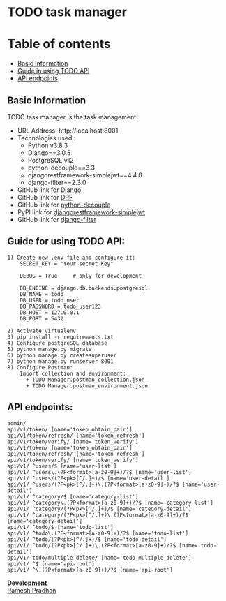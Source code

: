 # TODO task manager

# Table of contents

- [Basic Information](#basic-information)
- [Guide in using TODO API](#guide-in-using-TODO-API)
- [API endpoints](#API-endpoints)

## Basic Information

TODO task manager is the task management

- URL Address: http://localhost:8001
- Technologies used :
  - Python v3.8.3
  - Django==3.0.8
  - PostgreSQL v12
  - python-decouple==3.3
  - djangorestframework-simplejwt==4.4.0
  - django-filter==2.3.0
- GitHub link for [Django](https://github.com/django/django)
- GitHub link for [DRF](https://github.com/encode/django-rest-framework)
- GitHub link for [python-decouple](https://pypi.org/project/python-decouple/)
- PyPI link for [djangorestframework-simplejwt](https://pypi.org/project/djangorestframework-simplejwt/)
- GitHub link for [django-filter](https://github.com/carltongibson/django-filter)

## Guide for using TODO API:

```
1) Create new .env file and configure it:
    SECRET_KEY = "Your secret Key"

    DEBUG = True     # only for development

    DB_ENGINE = django.db.backends.postgresql
    DB_NAME = todo
    DB_USER = todo_user
    DB_PASSWORD = todo_user123
    DB_HOST = 127.0.0.1
    DB_PORT = 5432

2) Activate virtualenv
3) pip install -r requirements.txt
4) Configure postgreSQL database
5) python manage.py migrate
6) python manage.py createsuperuser
7) python manage.py runserver 8001
8) Configure Postman:
    Import collection and environment:
      + TODO Manager.postman_collection.json
      + TODO Manager.postman_environment.json
```

## API endpoints:

```
admin/
api/v1/token/ [name='token_obtain_pair']
api/v1/token/refresh/ [name='token_refresh']
api/v1/token/verify/ [name='token_verify']
api/v1/token/ [name='token_obtain_pair']
api/v1/token/refresh/ [name='token_refresh']
api/v1/token/verify/ [name='token_verify']
api/v1/ ^users/$ [name='user-list']
api/v1/ ^users\.(?P<format>[a-z0-9]+)/?$ [name='user-list']
api/v1/ ^users/(?P<pk>[^/.]+)/$ [name='user-detail']
api/v1/ ^users/(?P<pk>[^/.]+)\.(?P<format>[a-z0-9]+)/?$ [name='user-detail']
api/v1/ ^category/$ [name='category-list']
api/v1/ ^category\.(?P<format>[a-z0-9]+)/?$ [name='category-list']
api/v1/ ^category/(?P<pk>[^/.]+)/$ [name='category-detail']
api/v1/ ^category/(?P<pk>[^/.]+)\.(?P<format>[a-z0-9]+)/?$ [name='category-detail']
api/v1/ ^todo/$ [name='todo-list']
api/v1/ ^todo\.(?P<format>[a-z0-9]+)/?$ [name='todo-list']
api/v1/ ^todo/(?P<pk>[^/.]+)/$ [name='todo-detail']
api/v1/ ^todo/(?P<pk>[^/.]+)\.(?P<format>[a-z0-9]+)/?$ [name='todo-detail']
api/v1/ todo/multiple-delete/ [name='todo_multiple_delete']
api/v1/ ^$ [name='api-root']
api/v1/ ^\.(?P<format>[a-z0-9]+)/?$ [name='api-root']
```

**Development**  
[Ramesh Pradhan](mailto:ramesrest@gmail.com)
